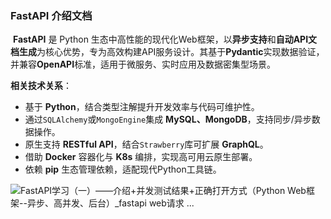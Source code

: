 ### FastAPI 介绍文档

​	**FastAPI** 是 Python 生态中高性能的现代化Web框架，以**异步支持**和**自动API文档生成**为核心优势，专为高效构建API服务设计。其基于**Pydantic**实现数据验证，并兼容**OpenAPI**标准，适用于微服务、实时应用及数据密集型场景。

**相关技术关系**：

- 基于 **Python**，结合类型注解提升开发效率与代码可维护性。
- 通过`SQLAlchemy`或`MongoEngine`集成 **MySQL、MongoDB**，支持同步/异步数据操作。
- 原生支持 **RESTful API**，结合`Strawberry`库可扩展 **GraphQL**。
- 借助 **Docker** 容器化与 **K8s** 编排，实现高可用云原生部署。
- 依赖 **pip** 生态管理依赖，适配现代Python工具链。

![FastAPI学习（一）——介绍+并发测试结果+正确打开方式（Python Web框架--异步、高并发、后台）_fastapi web请求 ...](https://img-blog.csdnimg.cn/2020022109344760.png?x-oss-process=image/watermark,type_ZmFuZ3poZW5naGVpdGk,shadow_10,text_aHR0cHM6Ly9ibG9nLmNzZG4ubmV0L3dlaXhpbl80MzYwNTc4OA==,size_16,color_FFFFFF,t_70)